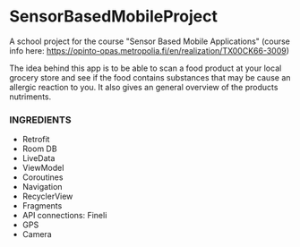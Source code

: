 # SensorBasedMobileProject
A school project for the course "Sensor Based Mobile Applications" (course info here: 
https://opinto-opas.metropolia.fi/en/realization/TX00CK66-3009)

The idea behind this app is to be able to scan a food product at your local grocery store and see if the food contains substances that may be cause an allergic reaction to you. It also gives an general overview of the products nutriments.

### INGREDIENTS

- Retrofit
- Room DB
- LiveData
- ViewModel
- Coroutines
- Navigation
- RecyclerView
- Fragments
- API connections: Fineli
- GPS
- Camera

